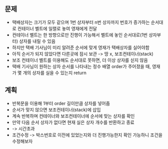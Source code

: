 ## 문제
- 택배상자는 크기가 모두 같으며 1번 상자부터 n번 상자까지 번호가 증가하는 순서대로 컨테이너 벨트에 일렬로 놓여 영재에게 전달
- 컨테이너 벨트는 한 방향으로만 진행이 가능해서 벨트에 놓인 순서대로(1번 상자부터) 상자를 내릴 수 있음
- 하지만 택배 기사님이 미리 알려준 순서에 맞게 영재가 택배상자를 실어야함
- 아직 순서가 되지 않았다면 다른곳에 잠시 보관 -> 땅 x, 보조컨테이너(stack)
- 보조 컨테이너 벨트를 이용해도 순서대로 못하면, 더 이상 상자를 싣지 않음
- 택배 기사님이 원하는 상자 순서를 나타내는 정수 배열 order가 주어졌을 때, 영재가 몇 개의 상자를 실을 수 있는지 return

## 계획
- 반복문을 이용해 1부터 order 길이만큼 상자를 넣어줌
- 순서가 맞지 않으면 보조컨테이너(stack)에 삽입
- 계속 반복하며 컨테이너와 보조컨테이너에 순서에 맞는 상자를 확인
- 만약 다음 순서 상자가 없다면 현재 실은 상자 개수를 반환하고 종료
- -> 시간초과
- 조건수정 -> 박스번호로 이전에 있었는지와 더 진행가능한지 확인 가능하니 조건을 수정해보자
